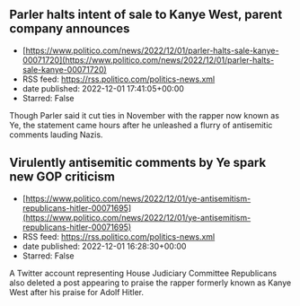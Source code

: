 ## Parler halts intent of sale to Kanye West, parent company announces
 - [https://www.politico.com/news/2022/12/01/parler-halts-sale-kanye-00071720](https://www.politico.com/news/2022/12/01/parler-halts-sale-kanye-00071720)
 - RSS feed: https://rss.politico.com/politics-news.xml
 - date published: 2022-12-01 17:41:05+00:00
 - Starred: False

Though Parler said it cut ties in November with the rapper now known as Ye, the statement came hours after he unleashed a flurry of antisemitic comments lauding Nazis.

## Virulently antisemitic comments by Ye spark new GOP criticism
 - [https://www.politico.com/news/2022/12/01/ye-antisemitism-republicans-hitler-00071695](https://www.politico.com/news/2022/12/01/ye-antisemitism-republicans-hitler-00071695)
 - RSS feed: https://rss.politico.com/politics-news.xml
 - date published: 2022-12-01 16:28:30+00:00
 - Starred: False

A Twitter account representing House Judiciary Committee Republicans also deleted a post appearing to praise the rapper formerly known as Kanye West after his praise for Adolf Hitler.
